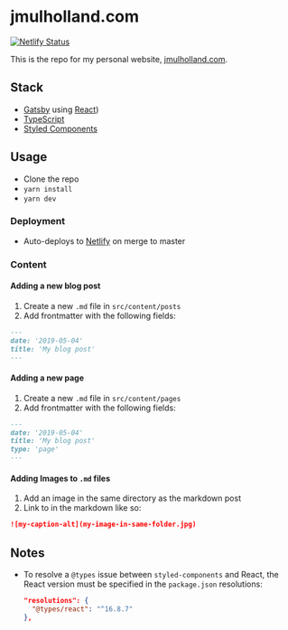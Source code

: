 # jmulholland.com

[![Netlify Status](https://api.netlify.com/api/v1/badges/f78a46a9-01dd-402b-8db6-872418d056dc/deploy-status)](https://app.netlify.com/sites/james/deploys)

This is the repo for my personal website,
[jmulholland.com](https://jmulholland.com).

## Stack

- [Gatsby](https://www.gatsbyjs.org/) using
  [React](https://reactjs.org))
- [TypeScript](http://typescript.com)
- [Styled Components](https://styled-components.com)

## Usage

- Clone the repo
- `yarn install`
- `yarn dev`

### Deployment

- Auto-deploys to
  [Netlify](https://app.netlify.com/sites/james/overview) on merge to
  master

### Content

#### Adding a new blog post

1. Create a new `.md` file in `src/content/posts`
2. Add frontmatter with the following fields:

```markdown
---
date: '2019-05-04'
title: 'My blog post'
---
```

#### Adding a new page

1. Create a new `.md` file in `src/content/pages`
2. Add frontmatter with the following fields:

```markdown
---
date: '2019-05-04'
title: 'My blog post'
type: 'page'
---
```

#### Adding Images to `.md` files

1. Add an image in the same directory as the markdown post
2. Link to in the markdown like so:

```markdown
![my-caption-alt](my-image-in-same-folder.jpg)
```

## Notes

- To resolve a `@types` issue between `styled-components` and React,
  the React version must be specified in the `package.json`
  resolutions:

  ```json
  "resolutions": {
    "@types/react": "^16.8.7"
  },
  ```

